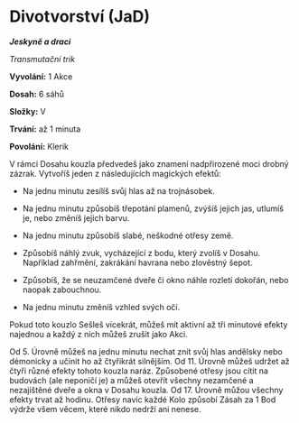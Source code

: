 # Divotvorství (JaD)

***Jeskyně a draci***

*Transmutační trik*

**Vyvolání:** 1 Akce

**Dosah:** 6 sáhů

**Složky:** V

**Trvání:** až 1 minuta

**Povolání:** Klerik

V rámci Dosahu kouzla předvedeš jako znamení nadpřirozené moci drobný zázrak. Vytvoříš jeden z následujících magických efektů:

* Na jednu minutu zesílíš svůj hlas až na trojnásobek.

* Na jednu minutu způsobíš třepotání plamenů, zvýšíš jejich jas, utlumíš je, nebo změníš jejich barvu.

* Na jednu minutu způsobíš slabé, neškodné otřesy země.

* Způsobíš náhlý zvuk, vycházející z bodu, který zvolíš v Dosahu. Například zahřmění, zakrákání havrana nebo zlověstný šepot.

* Způsobíš, že se neuzamčené dveře či okno náhle rozletí dokořán, nebo naopak zabouchnou.

* Na jednu minutu změníš vzhled svých očí.

Pokud toto kouzlo Sešleš vícekrát, můžeš mít aktivní až tři minutové efekty najednou a každý z nich můžeš zrušit jako Akci.

Od 5. Úrovně můžeš na jednu minutu nechat znít svůj hlas andělsky nebo démonicky a učinit ho až čtyřikrát silnějším. Od 11. Úrovně můžeš udržet až čtyři různé efekty tohoto kouzla naráz. Způsobené otřesy jsou cítit na budovách (ale neponičí je) a můžeš otevřít všechny nezamčené a nezajištěné dveře a okna v Dosahu kouzla. Od 17. Úrovně můžou všechny efekty trvat až hodinu. Otřesy navíc každé Kolo způsobí Zásah za 1 Bod výdrže všem věcem, které nikdo nedrží ani nenese.
